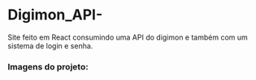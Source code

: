 # Digimon_API-
Site feito em React consumindo uma API do digimon e também com um sistema de login e senha.
<h3>Imagens do projeto:</h3>
